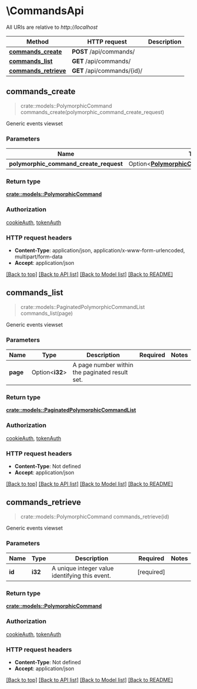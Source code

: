 # \CommandsApi

All URIs are relative to *http://localhost*

Method | HTTP request | Description
------------- | ------------- | -------------
[**commands_create**](CommandsApi.md#commands_create) | **POST** /api/commands/ | 
[**commands_list**](CommandsApi.md#commands_list) | **GET** /api/commands/ | 
[**commands_retrieve**](CommandsApi.md#commands_retrieve) | **GET** /api/commands/{id}/ | 



## commands_create

> crate::models::PolymorphicCommand commands_create(polymorphic_command_create_request)


Generic events viewset

### Parameters


Name | Type | Description  | Required | Notes
------------- | ------------- | ------------- | ------------- | -------------
**polymorphic_command_create_request** | Option<[**PolymorphicCommandCreateRequest**](PolymorphicCommandCreateRequest.md)> |  |  |

### Return type

[**crate::models::PolymorphicCommand**](PolymorphicCommand.md)

### Authorization

[cookieAuth](../README.md#cookieAuth), [tokenAuth](../README.md#tokenAuth)

### HTTP request headers

- **Content-Type**: application/json, application/x-www-form-urlencoded, multipart/form-data
- **Accept**: application/json

[[Back to top]](#) [[Back to API list]](../README.md#documentation-for-api-endpoints) [[Back to Model list]](../README.md#documentation-for-models) [[Back to README]](../README.md)


## commands_list

> crate::models::PaginatedPolymorphicCommandList commands_list(page)


Generic events viewset

### Parameters


Name | Type | Description  | Required | Notes
------------- | ------------- | ------------- | ------------- | -------------
**page** | Option<**i32**> | A page number within the paginated result set. |  |

### Return type

[**crate::models::PaginatedPolymorphicCommandList**](PaginatedPolymorphicCommandList.md)

### Authorization

[cookieAuth](../README.md#cookieAuth), [tokenAuth](../README.md#tokenAuth)

### HTTP request headers

- **Content-Type**: Not defined
- **Accept**: application/json

[[Back to top]](#) [[Back to API list]](../README.md#documentation-for-api-endpoints) [[Back to Model list]](../README.md#documentation-for-models) [[Back to README]](../README.md)


## commands_retrieve

> crate::models::PolymorphicCommand commands_retrieve(id)


Generic events viewset

### Parameters


Name | Type | Description  | Required | Notes
------------- | ------------- | ------------- | ------------- | -------------
**id** | **i32** | A unique integer value identifying this event. | [required] |

### Return type

[**crate::models::PolymorphicCommand**](PolymorphicCommand.md)

### Authorization

[cookieAuth](../README.md#cookieAuth), [tokenAuth](../README.md#tokenAuth)

### HTTP request headers

- **Content-Type**: Not defined
- **Accept**: application/json

[[Back to top]](#) [[Back to API list]](../README.md#documentation-for-api-endpoints) [[Back to Model list]](../README.md#documentation-for-models) [[Back to README]](../README.md)

